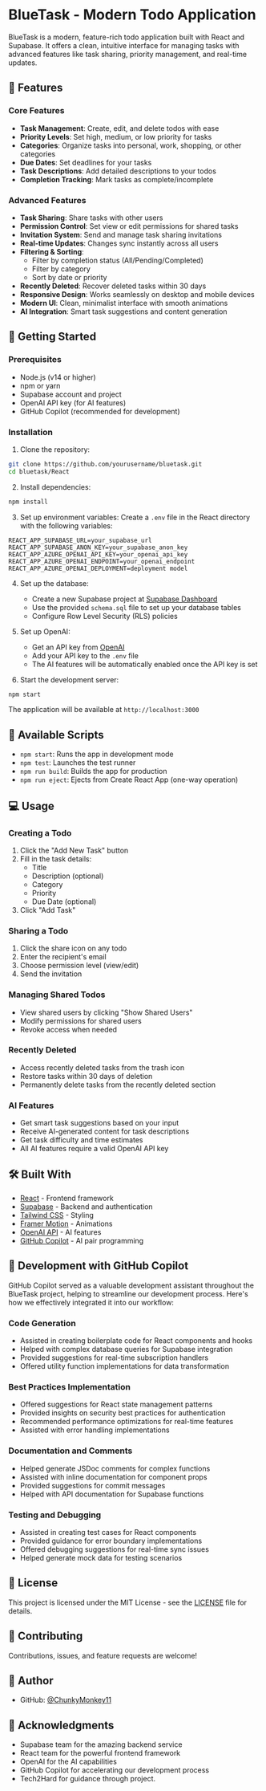 # BlueTask - Modern Todo Application

BlueTask is a modern, feature-rich todo application built with React and Supabase. It offers a clean, intuitive interface for managing tasks with advanced features like task sharing, priority management, and real-time updates.

## 🌟 Features

### Core Features
- **Task Management**: Create, edit, and delete todos with ease
- **Priority Levels**: Set high, medium, or low priority for tasks
- **Categories**: Organize tasks into personal, work, shopping, or other categories
- **Due Dates**: Set deadlines for your tasks
- **Task Descriptions**: Add detailed descriptions to your todos
- **Completion Tracking**: Mark tasks as complete/incomplete

### Advanced Features
- **Task Sharing**: Share tasks with other users
- **Permission Control**: Set view or edit permissions for shared tasks
- **Invitation System**: Send and manage task sharing invitations
- **Real-time Updates**: Changes sync instantly across all users
- **Filtering & Sorting**: 
  - Filter by completion status (All/Pending/Completed)
  - Filter by category
  - Sort by date or priority
- **Recently Deleted**: Recover deleted tasks within 30 days
- **Responsive Design**: Works seamlessly on desktop and mobile devices
- **Modern UI**: Clean, minimalist interface with smooth animations
- **AI Integration**: Smart task suggestions and content generation

## 🚀 Getting Started

### Prerequisites
- Node.js (v14 or higher)
- npm or yarn
- Supabase account and project
- OpenAI API key (for AI features)
- GitHub Copilot (recommended for development)

### Installation

1. Clone the repository:
```bash
git clone https://github.com/yourusername/bluetask.git
cd bluetask/React
```

2. Install dependencies:
```bash
npm install
```

3. Set up environment variables:
   Create a `.env` file in the React directory with the following variables:
```
REACT_APP_SUPABASE_URL=your_supabase_url
REACT_APP_SUPABASE_ANON_KEY=your_supabase_anon_key
REACT_APP_AZURE_OPENAI_API_KEY=your_openai_api_key
REACT_APP_AZURE_OPENAI_ENDPOINT=your_openai_endpoint
REACT_APP_AZURE_OPENAI_DEPLOYMENT=deployment model
```

4. Set up the database:
   - Create a new Supabase project at [Supabase Dashboard](https://app.supabase.com)
   - Use the provided `schema.sql` file to set up your database tables
   - Configure Row Level Security (RLS) policies

5. Set up OpenAI:
   - Get an API key from [OpenAI](https://platform.openai.com/api-keys)
   - Add your API key to the `.env` file
   - The AI features will be automatically enabled once the API key is set

6. Start the development server:
```bash
npm start
```

The application will be available at `http://localhost:3000`

## 🔧 Available Scripts

- `npm start`: Runs the app in development mode
- `npm test`: Launches the test runner
- `npm run build`: Builds the app for production
- `npm run eject`: Ejects from Create React App (one-way operation)

## 💻 Usage

### Creating a Todo
1. Click the "Add New Task" button
2. Fill in the task details:
   - Title
   - Description (optional)
   - Category
   - Priority
   - Due Date (optional)
3. Click "Add Task"

### Sharing a Todo
1. Click the share icon on any todo
2. Enter the recipient's email
3. Choose permission level (view/edit)
4. Send the invitation

### Managing Shared Todos
- View shared users by clicking "Show Shared Users"
- Modify permissions for shared users
- Revoke access when needed

### Recently Deleted
- Access recently deleted tasks from the trash icon
- Restore tasks within 30 days of deletion
- Permanently delete tasks from the recently deleted section

### AI Features
- Get smart task suggestions based on your input
- Receive AI-generated content for task descriptions
- Get task difficulty and time estimates
- All AI features require a valid OpenAI API key

## 🛠️ Built With
- [React](https://reactjs.org/) - Frontend framework
- [Supabase](https://supabase.com/) - Backend and authentication
- [Tailwind CSS](https://tailwindcss.com/) - Styling
- [Framer Motion](https://www.framer.com/motion/) - Animations
- [OpenAI API](https://openai.com/) - AI features
- [GitHub Copilot](https://github.com/features/copilot) - AI pair programming

## 🚀 Development with GitHub Copilot

GitHub Copilot served as a valuable development assistant throughout the BlueTask project, helping to streamline our development process. Here's how we effectively integrated it into our workflow:

### Code Generation
- Assisted in creating boilerplate code for React components and hooks
- Helped with complex database queries for Supabase integration
- Provided suggestions for real-time subscription handlers
- Offered utility function implementations for data transformation

### Best Practices Implementation
- Offered suggestions for React state management patterns
- Provided insights on security best practices for authentication
- Recommended performance optimizations for real-time features
- Assisted with error handling implementations

### Documentation and Comments
- Helped generate JSDoc comments for complex functions
- Assisted with inline documentation for component props
- Provided suggestions for commit messages
- Helped with API documentation for Supabase functions

### Testing and Debugging
- Assisted in creating test cases for React components
- Provided guidance for error boundary implementations
- Offered debugging suggestions for real-time sync issues
- Helped generate mock data for testing scenarios

## 📝 License
This project is licensed under the MIT License - see the [LICENSE](LICENSE) file for details.

## 🤝 Contributing
Contributions, issues, and feature requests are welcome!

## 👤 Author
- GitHub: [@ChunkyMonkey11](https://github.com/ChunkyMonkey11)

## 🙏 Acknowledgments
- Supabase team for the amazing backend service
- React team for the powerful frontend framework
- OpenAI for the AI capabilities
- GitHub Copilot for accelerating our development process
- Tech2Hard for guidance through project.
